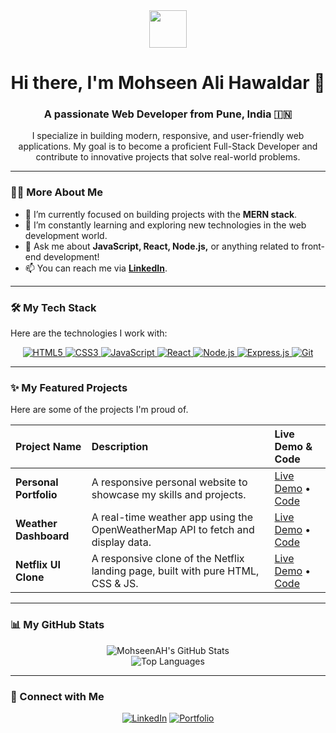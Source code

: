 <div align="center">
  <img src="https://media.giphy.com/media/v1.Y2lkPTc5MGI3NjExdGNpdWFhcDZrbzJ1eWZ0aXN0aW1oOGV3YjJ6bzVpMXlqZTNmN2VqZCZlcD12MV9pbnRlcm5hbF9naWZfYnlfaWQmY3Q9Zw/RbDKaczqWovIugyJmW/giphy.gif" width="60"/>
  <h1>
    Hi there, I'm Mohseen Ali Hawaldar 👋
  </h1>
  <h3>A passionate Web Developer from Pune, India 🇮🇳</h3>
  <p>I specialize in building modern, responsive, and user-friendly web applications. My goal is to become a proficient Full-Stack Developer and contribute to innovative projects that solve real-world problems.</p>
</div>

---

### 👨‍💻 More About Me

- 🔭 I’m currently focused on building projects with the **MERN stack**.
- 🌱 I’m constantly learning and exploring new technologies in the web development world.
- 💬 Ask me about **JavaScript, React, Node.js,** or anything related to front-end development!
- 📫 You can reach me via [**LinkedIn**](https://www.linkedin.com/in/mohseenalihawaldar/).

---

### 🛠️ My Tech Stack

Here are the technologies I work with:

<p align="center">
  <a href="https://developer.mozilla.org/en-US/docs/Web/HTML" target="_blank"> <img src="https://img.shields.io/badge/HTML5-E34F26?style=for-the-badge&logo=html5&logoColor=white" alt="HTML5"/> </a>
  <a href="https://developer.mozilla.org/en-US/docs/Web/CSS" target="_blank"> <img src="https://img.shields.io/badge/CSS3-1572B6?style=for-the-badge&logo=css3&logoColor=white" alt="CSS3"/> </a>
  <a href="https://www.javascript.com/" target="_blank"> <img src="https://img.shields.io/badge/JavaScript-F7DF1E?style=for-the-badge&logo=javascript&logoColor=black" alt="JavaScript"/> </a>
  <a href="https://reactjs.org/" target="_blank"> <img src="https://img.shields.io/badge/React-20232A?style=for-the-badge&logo=react&logoColor=61DAFB" alt="React"/> </a>
  <a href="https://nodejs.org" target="_blank"> <img src="https://img.shields.io/badge/Node.js-339933?style=for-the-badge&logo=nodedotjs&logoColor=white" alt="Node.js"/> </a>
  <a href="https://expressjs.com" target="_blank"> <img src="https://img.shields.io/badge/Express.js-000000?style=for-the-badge&logo=express&logoColor=white" alt="Express.js"/> </a>
  <a href="https://git-scm.com/" target="_blank"> <img src="https://img.shields.io/badge/Git-F05032?style=for-the-badge&logo=git&logoColor=white" alt="Git"/> </a>
</p>

---

### ✨ My Featured Projects

Here are some of the projects I'm proud of.

| Project Name | Description | Live Demo & Code |
| :--- | :--- | :--- |
| **Personal Portfolio** | A responsive personal website to showcase my skills and projects. | [Live Demo](https://mohseenalihawaldar.netlify.app/) • [Code](https://github.com/your-username/portfolio) |
| **Weather Dashboard** | A real-time weather app using the OpenWeatherMap API to fetch and display data. | [Live Demo](link-to-your-demo) • [Code](https://github.com/your-username/WeatherDashBoard) |
| **Netflix UI Clone** | A responsive clone of the Netflix landing page, built with pure HTML, CSS & JS. | [Live Demo](https://streamcore-mohseencloneui.netlify.app/) • [Code](https://github.com/your-username/StreamCore-Netflix-UI-Clone) |

---

### 📊 My GitHub Stats

<div align="center">
  <img src="https://github-readme-stats.vercel.app/api?username=MohseenAH&show_icons=true&theme=radical&rank_icon=github" alt="MohseenAH's GitHub Stats" />
  <br/>
  <img src="https://github-readme-stats.vercel.app/api/top-langs/?username=MohseenAH&layout=compact&theme=radical" alt="Top Languages" />
</div>

---

### 🤝 Connect with Me

<div align="center">
  <a href="https://www.linkedin.com/in/mohseenalihawaldar/" target="_blank"><img src="https://img.shields.io/badge/LinkedIn-0077B5?style=for-the-badge&logo=linkedin&logoColor=white" alt="LinkedIn"></a>
  <a href="https://mohseenalihawaldar.netlify.app/" target="_blank"><img src="https://img.shields.io/badge/Portfolio-E65100?style=for-the-badge&logo=ko-fi&logoColor=white" alt="Portfolio"></a>
</div>
